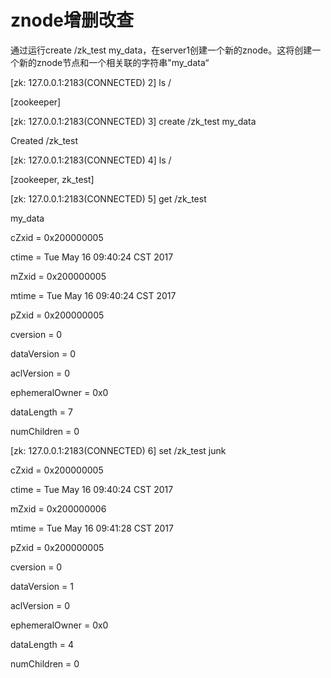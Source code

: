 # znode增删改查

通过运行create /zk\_test my\_data，在server1创建一个新的znode。这将创建一个新的znode节点和一个相关联的字符串"my\_data“

\[zk: 127.0.0.1:2183\(CONNECTED\) 2\]    ls /

\[zookeeper\]

\[zk: 127.0.0.1:2183\(CONNECTED\) 3\] create /zk\_test my\_data

Created /zk\_test

\[zk: 127.0.0.1:2183\(CONNECTED\) 4\] ls /

\[zookeeper, zk\_test\]

\[zk: 127.0.0.1:2183\(CONNECTED\) 5\] get /zk\_test

my\_data

cZxid = 0x200000005

ctime = Tue May 16 09:40:24 CST 2017

mZxid = 0x200000005

mtime = Tue May 16 09:40:24 CST 2017

pZxid = 0x200000005

cversion = 0

dataVersion = 0

aclVersion = 0

ephemeralOwner = 0x0

dataLength = 7

numChildren = 0

\[zk: 127.0.0.1:2183\(CONNECTED\) 6\] set /zk\_test junk

cZxid = 0x200000005

ctime = Tue May 16 09:40:24 CST 2017

mZxid = 0x200000006

mtime = Tue May 16 09:41:28 CST 2017

pZxid = 0x200000005

cversion = 0

dataVersion = 1

aclVersion = 0

ephemeralOwner = 0x0

dataLength = 4

numChildren = 0

